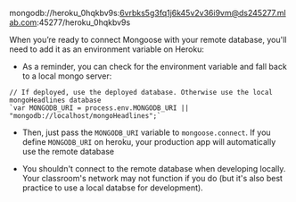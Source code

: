 mongodb://heroku_0hqkbv9s:6vrbks5g3fq1j6k45v2v36i9vm@ds245277.mlab.com:45277/heroku_0hqkbv9s

When you’re ready to connect Mongoose with your remote database, you'll need to add it as an environment variable on Heroku:

* As a reminder, you can check for the environment variable and fall back to a local mongo server:
```
// If deployed, use the deployed database. Otherwise use the local mongoHeadlines database    
`var MONGODB_URI = process.env.MONGODB_URI || "mongodb://localhost/mongoHeadlines";`
```

* Then, just pass the `MONGODB_URI` variable to `mongoose.connect`. If you define `MONGODB_URI` on heroku, your production app will automatically use the remote database

* You shouldn't connect to the remote database when developing locally. Your classroom's network may
not function if you do (but it's also best practice to use a local databse for development).